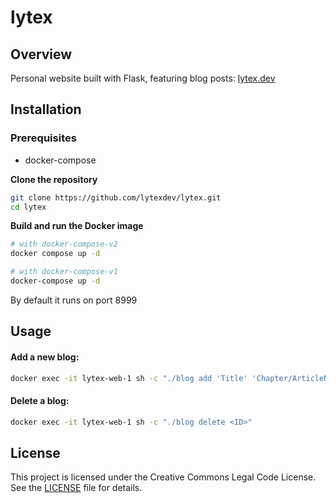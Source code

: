 # lytex

## Overview
Personal website built with Flask, featuring blog posts: [lytex.dev](https://lytex.dev)

## Installation

### Prerequisites
- docker-compose

**Clone the repository**
```bash
git clone https://github.com/lytexdev/lytex.git
cd lytex
```

**Build and run the Docker image**
```bash
# with docker-compose-v2
docker compose up -d

# with docker-compose-v1
docker-compose up -d
```
By default it runs on port 8999

## Usage

#### Add a new blog:
```bash
docker exec -it lytex-web-1 sh -c "./blog add 'Title' 'Chapter/ArticleName' 'Markdown Path' ['Author1, Author2']"
```
#### Delete a blog:
```bash
docker exec -it lytex-web-1 sh -c "./blog delete <ID>"
```

## License
This project is licensed under the Creative Commons Legal Code License. See the [LICENSE](LICENSE) file for details.